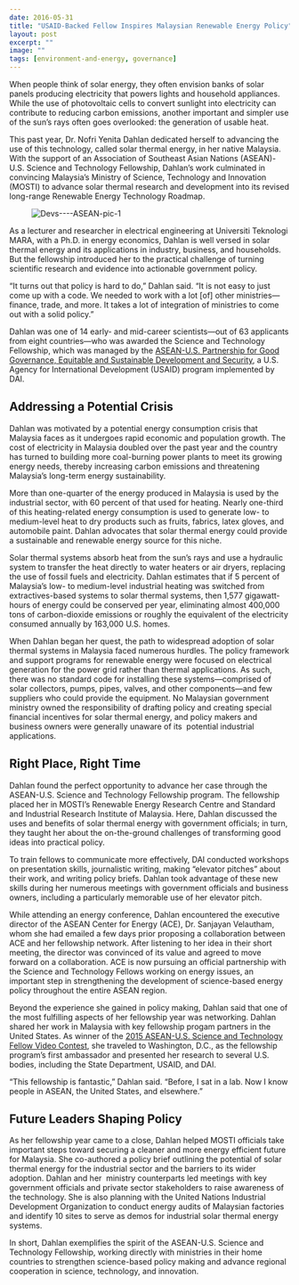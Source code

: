 ```yaml
---
date: 2016-05-31
title: "USAID-Backed Fellow Inspires Malaysian Renewable Energy Policy"
layout: post
excerpt: ""
image: ""
tags: [environment-and-energy, governance]
---
```

<p>When people think of solar energy, they often envision banks of solar panels producing electricity that powers lights and household appliances. While the use of photovoltaic cells to convert sunlight into electricity can contribute to reducing carbon emissions, another important and simpler use of the sun’s rays often goes overlooked: the generation of usable heat.</p><p>This past year, Dr. Nofri Yenita Dahlan dedicated herself to advancing the use of this technology, called solar thermal energy, in her native Malaysia. With the support of an Association of Southeast Asian Nations (ASEAN)-U.S. Science and Technology Fellowship, Dahlan’s work culminated in convincing Malaysia’s Ministry of Science, Technology and Innovation (MOSTI) to advance solar thermal research and development into its revised long-range Renewable Energy Technology Roadmap.</p><figure class="kg-card kg-image-card"><img src="https://pubs.ghost.io/uploads/Devs----ASEAN-pic-1.jpg" class="kg-image" alt="Devs----ASEAN-pic-1" loading="lazy" title="Dr. Nofri Yenita Dahlan during a recent visit to DAI headquarters in Bethesda, Maryland."></figure><p>As a lecturer and researcher in electrical engineering at Universiti Teknologi MARA, with a Ph.D. in energy economics, Dahlan is well versed in solar thermal energy and its applications in industry, business, and households. But the fellowship introduced her to the practical challenge of turning scientific research and evidence into actionable government policy.</p><p>“It turns out that policy is hard to do,” Dahlan said. “It is not easy to just come up with a code. We needed to work with a lot [of] other ministries—finance, trade, and more. It takes a lot of integration of ministries to come out with a solid policy.”</p><p>Dahlan was one of 14 early- and mid-career scientists—out of 63 applicants from eight countries—who was awarded the Science and Technology Fellowship, which was managed by the <a href="http://www.dai.com/our-work/projects/southeast-asia%E2%80%94asean-us-partnership-good-governance-equitable-and-sustainable">ASEAN-U.S. Partnership for Good Governance, Equitable and Sustainable Development and Security</a>, a U.S. Agency for International Development (USAID) program implemented by DAI.</p><h2 id="addressing-a-potential-crisis">Addressing a Potential Crisis</h2><p>Dahlan was motivated by a potential energy consumption crisis that Malaysia faces as it undergoes rapid economic and population growth. The cost of electricity in Malaysia doubled over the past year and the country has turned to building more coal-burning power plants to meet its growing energy needs, thereby increasing carbon emissions and threatening Malaysia’s long-term energy sustainability.</p><p>More than one-quarter of the energy produced in Malaysia is used by the industrial sector, with 60 percent of that used for heating. Nearly one-third of this heating-related energy consumption is used to generate low- to medium-level heat to dry products such as fruits, fabrics, latex gloves, and automobile paint. Dahlan advocates that solar thermal energy could provide a sustainable and renewable energy source for this niche.</p><p>Solar thermal systems absorb heat from the sun’s rays and use a hydraulic system to transfer the heat directly to water heaters or air dryers, replacing the use of fossil fuels and electricity. Dahlan estimates that if 5 percent of Malaysia’s low- to medium-level industrial heating was switched from extractives-based systems to solar thermal systems, then 1,577 gigawatt-hours of energy could be conserved per year, eliminating almost 400,000 tons of carbon-dioxide emissions or roughly the equivalent of the electricity consumed annually by 163,000 U.S. homes.</p><p>When Dahlan began her quest, the path to widespread adoption of solar thermal systems in Malaysia faced numerous hurdles. The policy framework and support programs for renewable energy were focused on electrical generation for the power grid rather than thermal applications. As such, there was no standard code for installing these systems—comprised of solar collectors, pumps, pipes, valves, and other components—and few suppliers who could provide the equipment. No Malaysian government ministry owned the responsibility of drafting policy and creating special financial incentives for solar thermal energy, and policy makers and business owners were generally unaware of its  potential industrial applications.</p><h2 id="right-place-right-time">Right Place, Right Time</h2><p>Dahlan found the perfect opportunity to advance her case through the ASEAN-U.S. Science and Technology Fellowship program. The fellowship placed her in MOSTI’s Renewable Energy Research Centre and Standard and Industrial Research Institute of Malaysia. Here, Dahlan discussed the uses and benefits of solar thermal energy with government officials; in turn, they taught her about the on-the-ground challenges of transforming good ideas into practical policy.</p><p>To train fellows to communicate more effectively, DAI conducted workshops on presentation skills, journalistic writing, making “elevator pitches” about their work, and writing policy briefs. Dahlan took advantage of these new skills during her numerous meetings with government officials and business owners, including a particularly memorable use of her elevator pitch.</p><p>While attending an energy conference, Dahlan encountered the executive director of the ASEAN Center for Energy (ACE), Dr. Sanjayan Velautham, whom she had emailed a few days prior proposing a collaboration between ACE and her fellowship network. After listening to her idea in their short meeting, the director was convinced of its value and agreed to move forward on a collaboration. ACE is now pursuing an official partnership with the Science and Technology Fellows working on energy issues, an important step in strengthening the development of science-based energy policy throughout the entire ASEAN region.</p><p>Beyond the experience she gained in policy making, Dahlan said that one of the most fulfilling aspects of her fellowship year was networking. Dahlan shared her work in Malaysia with key fellowship progam partners in the United States. As winner of the <a href="https://www.youtube.com/watch?v=_oktY-BfMEA&amp;feature=youtu.be">2015 ASEAN-U.S. Science and Technology Fellow Video Contest</a>, she traveled to Washington, D.C., as the fellowship program’s first ambassador and presented her research to several U.S. bodies, including the State Department, USAID, and DAI.</p><p>“This fellowship is fantastic,” Dahlan said. “Before, I sat in a lab. Now I know people in ASEAN, the United States, and elsewhere.”</p><h2 id="future-leaders-shaping-policy">Future Leaders Shaping Policy</h2><p>As her fellowship year came to a close, Dahlan helped MOSTI officials take important steps toward securing a cleaner and more energy efficient future for Malaysia. She co-authored a policy brief outlining the potential of solar thermal energy for the industrial sector and the barriers to its wider adoption. Dahlan and her  ministry counterparts led meetings with key government officials and private sector stakeholders to raise awareness of the technology. She is also planning with the United Nations Industrial Development Organization to conduct energy audits of Malaysian factories and identify 10 sites to serve as demos for industrial solar thermal energy systems.</p><p>In short, Dahlan exemplifies the spirit of the ASEAN-U.S. Science and Technology Fellowship, working directly with ministries in their home countries to strengthen science-based policy making and advance regional cooperation in science, technology, and innovation.</p>
  